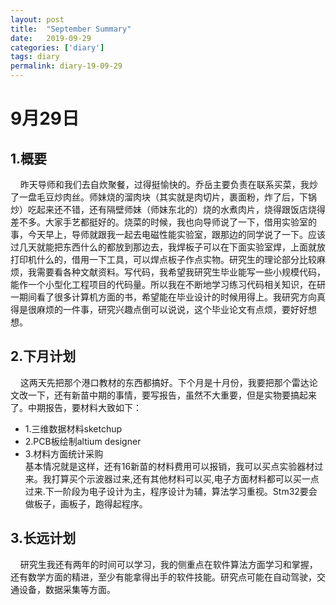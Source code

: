 ```yaml
---
layout: post
title:  "September Summary"
date:   2019-09-29
categories: ['diary']
tags: diary
permalink: diary-19-09-29
---
```



# 9月29日
## 1.概要
&nbsp;&nbsp;&nbsp;&nbsp;昨天导师和我们去自炊聚餐，过得挺愉快的。乔岳主要负责在联系买菜，我炒了一盘毛豆炒肉丝。师妹烧的溜肉块（其实就是肉切片，裹面粉，炸了后，下锅炒）吃起来还不错，还有隔壁师妹（师妹东北的）烧的水煮肉片，烧得跟饭店烧得差不多。大家手艺都挺好的。烧菜的时候，我也向导师说了一下，借用实验室的事，今天早上，导师就跟我一起去电磁性能实验室，跟那边的同学说了一下。应该过几天就能把东西什么的都放到那边去，我焊板子可以在下面实验室焊，上面就放打印机什么的，借用一下工具，可以焊点板子作点实物。研究生的理论部分比较麻烦，我需要看各种文献资料。写代码，我希望我研究生毕业能写一些小规模代码，能作一个小型化工程项目的代码量。所以我在不断地学习练习代码相关知识，在研一期间看了很多计算机方面的书，希望能在毕业设计的时候用得上。我研究方向真得是很麻烦的一件事，研究兴趣点倒可以说说，这个毕业论文有点烦，要好好想想。
## 2.下月计划
&nbsp;&nbsp;&nbsp;&nbsp;这两天先把那个港口教材的东西都搞好。下个月是十月份，我要把那个雷达论文改一下，还有新苗中期的事情，要写报告，虽然不大重要，但是实物要搞起来了。中期报告，要材料大致如下：     
- 1.三维数据材料sketchup   
- 2.PCB板绘制altium designer
- 3.材料方面统计采购  
基本情况就是这样，还有16新苗的材料费用可以报销，我可以买点实验器材过来。我打算买个示波器过来,还有其他材料可以买,电子方面材料都可以买一点过来.下一阶段为电子设计为主，程序设计为辅，算法学习重视。Stm32要会做板子，画板子，跑得起程序。
## 3.长远计划
&nbsp;&nbsp;&nbsp;&nbsp;研究生我还有两年的时间可以学习，我的侧重点在软件算法方面学习和掌握，还有数学方面的精进，至少有能拿得出手的软件技能。研究点可能在自动驾驶，交通设备，数据采集等方面。
